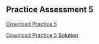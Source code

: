 ## Practice Assessment 5

<a href="https://s3-us-west-1.amazonaws.com/aao-bpo/practice_assessments/practice_5/P5.zip">Download Practice 5</a>

<a href="https://s3-us-west-1.amazonaws.com/aao-bpo/practice_assessments/practice_5/P5_solution.zip">Download Practice 5 Solution</a>
